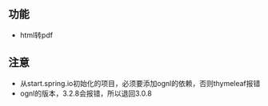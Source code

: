 ## 功能

* html转pdf

## 注意

* 从start.spring.io初始化的项目，必须要添加ognl的依赖，否则thymeleaf报错
* ognl的版本，3.2.8会报错，所以退回3.0.8
